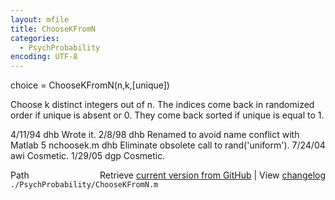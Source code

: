 ```yaml
---
layout: mfile
title: ChooseKFromN
categories:
  - PsychProbability
encoding: UTF-8
---
```


 choice = ChooseKFromN\(n,k,\[unique\]\)

 Choose k distinct integers out of n.   The indices come back in
 randomized order if unique is absent or 0.  They come back
 sorted if unique is equal to 1.

 4/11/94    dhb     Wrote it.
 2/8/98    dhb     Renamed to avoid name conflict with Matlab 5 nchoosek.m
            dhb     Eliminate obsolete call to rand\('uniform'\).
 7/24/04   awi     Cosmetic.
 1/29/05   dgp     Cosmetic.


<div class="code_header" style="text-align:right;">
  <span style="float:left;">Path&nbsp;&nbsp;</span> <span class="counter">Retrieve <a href=
  "https://raw.github.com/Psychtoolbox-3/Psychtoolbox-3/beta/./PsychProbability/ChooseKFromN.m">current version from GitHub</a> | View <a href=
  "https://github.com/Psychtoolbox-3/Psychtoolbox-3/commits/beta/./PsychProbability/ChooseKFromN.m">changelog</a></span>
</div>
<div class="code">
  <code>./PsychProbability/ChooseKFromN.m</code>
</div>
